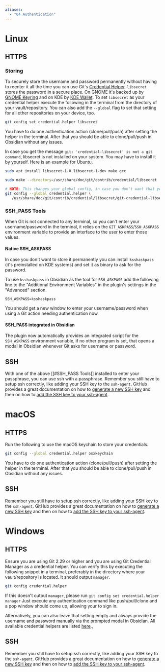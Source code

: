 ```yaml
---
aliases:
  - "04 Authentication"
---
```

# Linux

## HTTPS

### Storing

To securely store the username and password permanently without having to reenter it all the time you can use Git's [Credential Helper](https://git-scm.com/book/en/v2/Git-Tools-Credential-Storage). `libsecret` stores the password in a secure place. On GNOME it's backed up by [GNOME Keyring](https://wiki.gnome.org/Projects/GnomeKeyring/) and on KDE by [KDE Wallet](https://wiki.archlinux.org/title/KDE_Wallet).
To set `libsecret` as your credential helper execute the following in the terminal from the directory of your vault/repository. You can also add the `--global` flag to set that setting for all other repositories on your device, too.

```bash
git config set credential.helper libsecret
```

You have to do one authentication action (clone/pull/push) after setting the helper in the terminal. After that you should be able to clone/pull/push in Obsidian without any issues.

In case you get the message `git: 'credential-libsecret' is not a git command`, libsecret is not installed on your system. You may have to install it by yourself.
Here is an example for Ubuntu.

```bash
sudo apt install libsecret-1-0 libsecret-1-dev make gcc

sudo make --directory=/usr/share/doc/git/contrib/credential/libsecret

# NOTE: This changes your global config, in case you don't want that you can omit the `--global` and execute it in your existing git repository.
git config --global credential.helper \
   /usr/share/doc/git/contrib/credential/libsecret/git-credential-libsecret

```

### SSH_PASS Tools
When Git is not connected to any terminal, so  you can't enter your username/password in the terminal, it relies on the `GIT_ASKPASS`/`SSH_ASKPASS` environment variable to provide an interface to the user to enter those values.

#### Native SSH_ASKPASS
In case you don't want to store it permanently you can install `ksshaskpass` (it's preinstalled on KDE systems) and set it as binary to ask for the password.

To use `ksshaskpass` in Obsidian as the tool for `SSH_ASKPASS` add the following line to the "Additional Environment Variables" in the plugin's settings in the "Advanced" section.

```
SSH_ASKPASS=ksshaskpass
```

You should get a new window to enter your username/password when using a Git action needing authentication now.

#### SSH_PASS integrated in Obsidian
The plugin now automatically provides an integrated script for the `SSH_ASKPASS` environment variable, if no other program is set, that opens a modal in Obsidian whenever Git asks for username or password.

## SSH
With one of the above [[#SSH_PASS Tools]]  installed to enter your passphrase, you can use ssh with a passphrase. Remember you still have to setup ssh correctly, like adding your SSH key to the `ssh-agent`. GitHub provides a great documentation on how to [generate a new SSH key](https://docs.github.com/en/authentication/connecting-to-github-with-ssh/generating-a-new-ssh-key-and-adding-it-to-the-ssh-agent?platform=linux#generating-a-new-ssh-key) and then on how to [add the SSH key to your ssh-agent](https://docs.github.com/en/authentication/connecting-to-github-with-ssh/generating-a-new-ssh-key-and-adding-it-to-the-ssh-agent?platform=linuxu#adding-your-ssh-key-to-the-ssh-agent).

# macOS

## HTTPS

Run the following to use the macOS keychain to store your credentials.

```bash
git config --global credential.helper osxkeychain
```

You have to do one authentication action (clone/pull/push) after setting the helper in the terminal. After that you should be able to clone/pull/push in Obsidian without any issues.

## SSH

Remember you still have to setup ssh correctly, like adding your SSH key to the `ssh-agent`. GitHub provides a great documentation on how to [generate a new SSH key](https://docs.github.com/en/authentication/connecting-to-github-with-ssh/generating-a-new-ssh-key-and-adding-it-to-the-ssh-agent?platform=mac#generating-a-new-ssh-key) and then on how to [add the SSH key to your ssh-agent](https://docs.github.com/en/authentication/connecting-to-github-with-ssh/generating-a-new-ssh-key-and-adding-it-to-the-ssh-agent?platform=mac#adding-your-ssh-key-to-the-ssh-agent).

# Windows

## HTTPS

Ensure you are using Git 2.29 or higher and you are using Git Credential Manager as a credential helper. 
You can verify this by executing the following snippet in a terminal, preferably in the directory where your vault/repository is located. It should output `manager`.

```bash
git config credential.helper
```

If this doesn't output `manager`, please run `git config set credential.helper manager`
Just execute any authentication command like push/pull/clone and a pop window should come up, allowing your to sign in.

Alternatively, you can also leave that setting empty and always provide the username and password manually via the prompted modal in Obsidian. All available credential helpers are listed [here](https://git-scm.com/doc/credential-helpers).,

## SSH
Remember you still have to setup ssh correctly, like adding your SSH key to the `ssh-agent`. GitHub provides a great documentation on how to [generate a new SSH key](https://docs.github.com/en/authentication/connecting-to-github-with-ssh/generating-a-new-ssh-key-and-adding-it-to-the-ssh-agent?platform=windows#generating-a-new-ssh-key) and then on how to [add the SSH key to your ssh-agent](https://docs.github.com/en/authentication/connecting-to-github-with-ssh/generating-a-new-ssh-key-and-adding-it-to-the-ssh-agent?platform=windows#adding-your-ssh-key-to-the-ssh-agent).